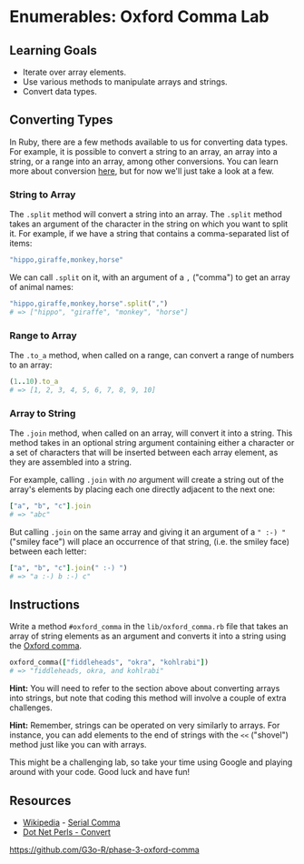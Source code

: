 # Enumerables: Oxford Comma Lab

## Learning Goals

- Iterate over array elements.
- Use various methods to manipulate arrays and strings.
- Convert data types.

## Converting Types

In Ruby, there are a few methods available to us for converting data types. For
example, it is possible to convert a string to an array, an array into a string,
or a range into an array, among other conversions. You can learn more about
conversion [here](http://www.dotnetperls.com/convert-ruby), but for now we'll
just take a look at a few.

### String to Array

The `.split` method will convert a string into an array. The `.split` method
takes an argument of the character in the string on which you want to split it.
For example, if we have a string that contains a comma-separated list of items:

```rb
"hippo,giraffe,monkey,horse"
```

We can call `.split` on it, with an argument of a `,` ("comma") to get an array
of animal names:

```rb
"hippo,giraffe,monkey,horse".split(",")
# => ["hippo", "giraffe", "monkey", "horse"]
```

### Range to Array

The `.to_a` method, when called on a range, can convert a range of numbers to an
array:

```rb
(1..10).to_a
# => [1, 2, 3, 4, 5, 6, 7, 8, 9, 10]
```

### Array to String

The `.join` method, when called on an array, will convert it into a string. This
method takes in an optional string argument containing either a character or a
set of characters that will be inserted between each array element, as they are
assembled into a string.

For example, calling `.join` with _no_ argument will create a string out of the
array's elements by placing each one directly adjacent to the next one:

```rb
["a", "b", "c"].join
# => "abc"
```

But calling `.join` on the same array and giving it an argument of a `" :-) "`
("smiley face") will place an occurrence of that string, (i.e. the smiley face)
between each letter:

```rb
["a", "b", "c"].join(" :-) ")
# => "a :-) b :-) c"
```

## Instructions

Write a method `#oxford_comma` in the `lib/oxford_comma.rb` file that takes an
array of string elements as an argument and converts it into a string using the
[Oxford comma](http://en.wikipedia.org/wiki/Serial_comma).

```rb
oxford_comma(["fiddleheads", "okra", "kohlrabi"])
# => "fiddleheads, okra, and kohlrabi"
```

**Hint:** You will need to refer to the section above about converting arrays
into strings, but note that coding this method will involve a couple of extra
challenges.

**Hint:** Remember, strings can be operated on very similarly to arrays. For
instance, you can add elements to the end of strings with the `<<` ("shovel")
method just like you can with arrays.

This might be a challenging lab, so take your time using Google and playing
around with your code. Good luck and have fun!

## Resources

- [Wikipedia](http://en.wikipedia.org) - [Serial Comma](http://en.wikipedia.org/wiki/Serial_comma)
- [Dot Net Perls - Convert](http://www.dotnetperls.com/convert-ruby)

https://github.com/G3o-R/phase-3-oxford-comma